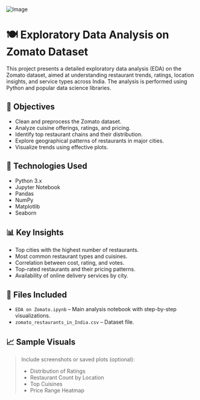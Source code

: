 ![Image](https://github.com/user-attachments/assets/f8046a4a-7486-4f98-b7c1-580b23a3f6ac)

# 🍽️ Exploratory Data Analysis on Zomato Dataset

This project presents a detailed exploratory data analysis (EDA) on the Zomato dataset, aimed at understanding restaurant trends, ratings, location insights, and service types across India. The analysis is performed using Python and popular data science libraries.

## 📌 Objectives

- Clean and preprocess the Zomato dataset.
- Analyze cuisine offerings, ratings, and pricing.
- Identify top restaurant chains and their distribution.
- Explore geographical patterns of restaurants in major cities.
- Visualize trends using effective plots.

## 🧪 Technologies Used

- Python 3.x
- Jupyter Notebook
- Pandas
- NumPy
- Matplotlib
- Seaborn

## 📊 Key Insights

- Top cities with the highest number of restaurants.
- Most common restaurant types and cuisines.
- Correlation between cost, rating, and votes.
- Top-rated restaurants and their pricing patterns.
- Availability of online delivery services by city.

## 📁 Files Included

- `EDA on Zomato.ipynb` – Main analysis notebook with step-by-step visualizations.
- `zomato_restaurants_in_India.csv` – Dataset file.


## 📈 Sample Visuals

> Include screenshots or saved plots (optional):
> - Distribution of Ratings
> - Restaurant Count by Location
> - Top Cuisines
> - Price Range Heatmap
